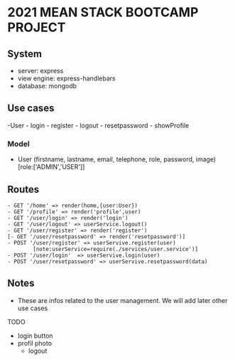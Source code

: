 # 2021 MEAN STACK BOOTCAMP PROJECT

<!-- ## TODO -->
## System

- server: express
- view engine: express-handlebars
- database: mongodb

## Use cases

-User
    - login
    - register
    - logout
    - resetpassword
    - showProfile

### Model

- User (firstname, lastname, email, telephone, role, password, image) [role:['ADMIN','USER']]

## Routes

    - GET '/home' => render(home,{user:User})
    - GET '/profile' => render('profile',user)
    - GET '/user/login' => render('login')
    - GET '/user/logout' => userService.logout()
    - GET '/user/register' => render('register')
    [- GET '/user/resetpassword' => render('resetpassword')]
    - POST '/user/register' => userServive.register(user)  
            [note:userService=require(./services/user.service')]
    - POST '/user/login'  => userServive.login(user)
    - POST '/user/resetpassword' => userServive.resetpassword(data) 
    

## Notes

- These are infos related to the user management. We will add later other use cases




TODO
- login button
- profil photo
    - logout